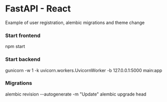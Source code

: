 # FastAPI - React
Example of user registration, alembic migrations and theme change

### Start frontend
npm start

### Start backend
gunicorn -w 1 -k uvicorn.workers.UvicornWorker -b 127.0.0.1:5000 main:app

### Migrations
alembic revision --autogenerate -m "Update"
alembic upgrade head
